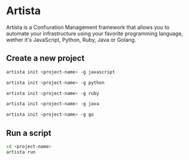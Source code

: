 # Artista
Artista is a Confiuration Management framework that allows you to automate your infrastructure using
your favorite programming language, wether it's JavaScript, Python, Ruby, Java or Golang.

## Create a new project
```bash
artista init <project-name> -g javascript
```

```bash
artista init <project-name> -g python
```

```bash
artista init <project-name> -g ruby
```

```bash
artista init <project-name> -g java
```

```bash
artista init <project-name> -g go
```

## Run a script
```bash
cd <project-name>
artista run
```
